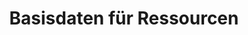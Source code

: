 ---
title: "Basisdaten für Ressourcen"
linkTitle: "Basisdaten für Ressourcen"
weight: 4
description: >
  <p style="text-align: justify"> In diesem Bereich verwalten Sie die Basiseinstellungen für Ihre Ressourcen. Dazu gehören Standorte, der Status, Workflows und die Bestuhlung. Sie können eingetragene Daten bearbeiten, löschen oder neue hinzufügen. </p>
---